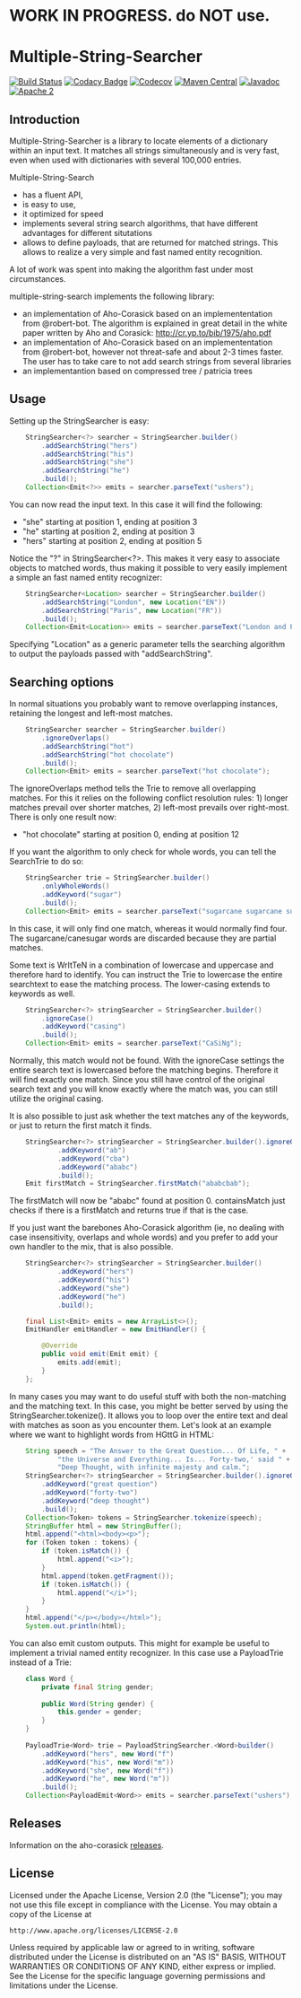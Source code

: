 WORK IN PROGRESS. do NOT use.
=============================

Multiple-String-Searcher
========================

[![Build Status](https://travis-ci.org/neo-search/multiple-string-searcher.svg?branch=master)](https://travis-ci.org/neo-search/neo-search)
[![Codacy Badge](https://api.codacy.com/project/badge/Grade/0f65bfb641f745a4b301b85d028a4a8d)](https://www.codacy.com/app/bor-robert/aho-corasick)
[![Codecov](https://codecov.io/gh/neo-search/multiple-string-searcher/branch/master/graph/badge.svg)](https://codecov.io/gh/robert-bor/aho-corasick)
[![Maven Central](https://maven-badges.herokuapp.com/maven-central/org.ahocorasick/ahocorasick/badge.svg)](https://maven-badges.herokuapp.com/maven-central/org.ahocorasick/ahocorasick)
[![Javadoc](https://javadoc-emblem.rhcloud.com/doc/org.ahocorasick/ahocorasick/badge.svg)](http://www.javadoc.io/doc/org.ahocorasick/ahocorasick)
[![Apache 2](http://img.shields.io/badge/license-Apache%202-blue.svg)](http://www.apache.org/licenses/LICENSE-2.0)


Introduction
------------

Multiple-String-Searcher is a library to locate elements of a dictionary within an input text. It matches all strings simultaneously and is very fast, 
even when used with dictionaries with several 100,000 entries.

Multiple-String-Search
 - has a fluent API,
 - is easy to use,
 - it optimized for speed
 - implements several string search algorithms, that have different advantages for different situtations
 - allows to define payloads, that are returned for matched strings. This allows to realize a very simple and fast named entity recognition.

A lot of work was spent into making the algorithm fast under most circumstances.

multiple-string-search implements the following library:
 - an implementation of Aho-Corasick based on an implemententation from @robert-bot.  The algorithm is explained in great detail in the white paper written by Aho and Corasick: http://cr.yp.to/bib/1975/aho.pdf 
 - an implementation of Aho-Corasick based on an implemententation from @robert-bot, however not threat-safe and about 2-3 times faster. The user has to take care to not 
 add search strings from several libraries
 - an implementantion based on compressed tree / patricia trees

Usage
-----
Setting up the StringSearcher is easy: 

```java
    StringSearcher<?> searcher = StringSearcher.builder()
        .addSearchString("hers")
        .addSearchString("his")
        .addSearchString("she")
        .addSearchString("he")
        .build();
    Collection<Emit<?>> emits = searcher.parseText("ushers");
```


You can now read the input text. In this case it will find the following:
* "she" starting at position 1, ending at position 3
* "he" starting at position 2, ending at position 3
* "hers" starting at position 2, ending at position 5


Notice the "?" in StringSearcher<?>. This makes it very easy to associate objects to matched words, 
thus making it possible to very easily implement a simple an fast named entity recognizer:

```java
    StringSearcher<Location> searcher = StringSearcher.builder()
        .addSearchString("London", new Location("EN"))
        .addSearchString("Paris", new Location("FR"))
        .build();
    Collection<Emit<Location>> emits = searcher.parseText("London and Paris");
```
Specifying "Location" as a generic parameter tells the searching algorithm to output the payloads passed with "addSearchString".

 
Searching options
-----------------

In normal situations you probably want to remove overlapping instances, retaining the longest and left-most
matches.

```java
    StringSearcher searcher = StringSearcher.builder()
        .ignoreOverlaps()
        .addSearchString("hot")
        .addSearchString("hot chocolate")
        .build();
    Collection<Emit> emits = searcher.parseText("hot chocolate");
```


The ignoreOverlaps method tells the Trie to remove all overlapping matches. For this it relies on the following
conflict resolution rules: 1) longer matches prevail over shorter matches, 2) left-most prevails over right-most.
There is only one result now:
* "hot chocolate" starting at position 0, ending at position 12

If you want the algorithm to only check for whole words, you can tell the SearchTrie to do so:

```java
    StringSearcher trie = StringSearcher.builder()
        .onlyWholeWords()
        .addKeyword("sugar")
        .build();
    Collection<Emit> emits = searcher.parseText("sugarcane sugarcane sugar canesugar");    
```

In this case, it will only find one match, whereas it would normally find four. The sugarcane/canesugar words
are discarded because they are partial matches.

Some text is WrItTeN in a combination of lowercase and uppercase and therefore hard to identify. You can instruct
the Trie to lowercase the entire searchtext to ease the matching process. The lower-casing extends to keywords as well.

```java
    StringSearcher<?> stringSearcher = StringSearcher.builder()
        .ignoreCase()
        .addKeyword("casing")
        .build();
    Collection<Emit> emits = searcher.parseText("CaSiNg");
```

Normally, this match would not be found. With the ignoreCase settings the entire search text is lowercased
before the matching begins. Therefore it will find exactly one match. Since you still have control of the original
search text and you will know exactly where the match was, you can still utilize the original casing.

It is also possible to just ask whether the text matches any of the keywords, or just to return the first match it 
finds.

```java
    StringSearcher<?> stringSearcher = StringSearcher.builder().ignoreOverlaps()
            .addKeyword("ab")
            .addKeyword("cba")
            .addKeyword("ababc")
            .build();
    Emit firstMatch = StringSearcher.firstMatch("ababcbab");
```

The firstMatch will now be "ababc" found at position 0. containsMatch just checks if there is a firstMatch and
returns true if that is the case.

If you just want the barebones Aho-Corasick algorithm (ie, no dealing with case insensitivity, overlaps and whole
 words) and you prefer to add your own handler to the mix, that is also possible.
 
```java
    StringSearcher<?> stringSearcher = StringSearcher.builder()
            .addKeyword("hers")
            .addKeyword("his")
            .addKeyword("she")
            .addKeyword("he")
            .build();

    final List<Emit> emits = new ArrayList<>();
    EmitHandler emitHandler = new EmitHandler() {

        @Override
        public void emit(Emit emit) {
            emits.add(emit);
        }
    };
```

In many cases you may want to do useful stuff with both the non-matching and the matching text. In this case, you
might be better served by using the StringSearcher.tokenize(). It allows you to loop over the entire text and deal with
matches as soon as you encounter them. Let's look at an example where we want to highlight words from HGttG in HTML:

```java
    String speech = "The Answer to the Great Question... Of Life, " +
            "the Universe and Everything... Is... Forty-two,' said " +
            "Deep Thought, with infinite majesty and calm.";
    StringSearcher<?> stringSearcher = StringSearcher.builder().ignoreOverlaps().onlyWholeWords().ignoreCase()
        .addKeyword("great question")
        .addKeyword("forty-two")
        .addKeyword("deep thought")
        .build();
    Collection<Token> tokens = StringSearcher.tokenize(speech);
    StringBuffer html = new StringBuffer();
    html.append("<html><body><p>");
    for (Token token : tokens) {
        if (token.isMatch()) {
            html.append("<i>");
        }
        html.append(token.getFragment());
        if (token.isMatch()) {
            html.append("</i>");
        }
    }
    html.append("</p></body></html>");
    System.out.println(html);
```

You can also emit custom outputs. This might for example be useful to implement a trivial named entity 
recognizer. In this case use a PayloadTrie instead of a Trie:

```java
    class Word {
        private final String gender;
        
        public Word(String gender) {
            this.gender = gender;
        }
    }
    
    PayloadTrie<Word> trie = PayloadStringSearcher.<Word>builder()
        .addKeyword("hers", new Word("f")
        .addKeyword("his", new Word("m"))
        .addKeyword("she", new Word("f"))
        .addKeyword("he", new Word("m"))
        .build();
    Collection<PayloadEmit<Word>> emits = searcher.parseText("ushers");
```

Releases
--------
Information on the aho-corasick [releases](https://github.com/neo-search/multiple-string-searcher/releases).

License
-------
   Licensed under the Apache License, Version 2.0 (the "License");
   you may not use this file except in compliance with the License.
   You may obtain a copy of the License at

	http://www.apache.org/licenses/LICENSE-2.0

   Unless required by applicable law or agreed to in writing, software
   distributed under the License is distributed on an "AS IS" BASIS,
   WITHOUT WARRANTIES OR CONDITIONS OF ANY KIND, either express or implied.
   See the License for the specific language governing permissions and
   limitations under the License.
    
    